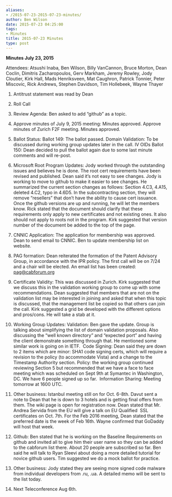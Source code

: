 ```yaml
---
aliases:
- /2015-07-23-2015-07-23-minutes/
author: Ben Wilson
date: 2015-07-23 04:25:00
tags:
- Minutes
title: 2015-07-23 Minutes
type: post
---
```


**Minutes July 23, 2015**

Attendees: Atsushi Inaba, Ben Wilson, Billy VanCannon, Bruce Morton, Dean Coclin, Dimitris Zacharopoulos, Gerv Markham, Jeremy Rowley, Jody Cloutier, Kirk Hall, Mads Henriksveen, Mat Caughron, Patrick Tonnier, Peter Miscovic, Rick Andrews, Stephen Davidson, Tim Hollebeek, Wayne Thayer

1. Antitrust statement was read by Dean

1. Roll Call

1. Review Agenda: Ben asked to add “github” as a topic.

1. Approve minutes of July 9, 2015 meeting: Minutes approved. Approve minutes of Zurich F2F meeting. Minutes approved.

1. Ballot Status: Ballot 149: The ballot passed. Domain Validation: To be discussed during working group updates later in the call. IV OIDs Ballot 150: Dean decided to pull the ballot again due to some last minute comments and will re-post.

1. Microsoft Root Program Updates: Jody worked through the outstanding issues and believes he is done. The root cert requirements have been revised and published. Dean said it’s not easy to see changes. Jody is working to move to github to make it easier to see changes. He summarized the current section changes as follows: Section 4.C3, 4.A15, deleted 4.C2, typo in 4.6D5. In the subcontracting section, they will remove “resellers” that don’t have the ability to cause cert issuance. Once the github versions are up and running, he will let the members know. Rick stated that the document should clarify that these requirements only apply to new certificates and not existing ones. It also should not apply to roots not in the program. Kirk suggested that version number of the document be added to the top of the page.

1. CNNIC Application: The application for membership was approved. Dean to send email to CNNIC. Ben to update membership list on website.

1. PAG formation: Dean reiterated the formation of the Patent Advisory Group, in accordance with the IPR policy. The first call will be on 7/24 and a chair will be elected. An email list has been created: [pag@cabforum.org](mailto:pag@cabforum.org)

1. Certificate Validity: This was discussed in Zurich. Kirk suggested that we discuss this in the validation working group to come up with some recommendations. Dean suggested that members that are not on the validation list may be interested in joining and asked that when this topic is discussed, that the management list be copied so that others can join the call. Kirk suggested a grid be developed with the different options and pros/cons. He will take a stab at it.

1. Working Group Updates: Validation: Ben gave the update. Group is talking about simplifying the list of domain validation proposals. Also discussing the “well known directory” and “expected port” and having the client demonstrate something through that. He mentioned some similar work is going on in IETF.  Code Signing: Dean said they are down to 2 items which are minor: SHA1 code signing certs, which will require a revision to the policy (to accommodate Vista) and a change to the Timestamp Authority section. Policy: the working group continued reviewing Section 5 but recommended that we have a face to face meeting which was scheduled on Sept 9th at Symantec in Washington, DC. We have 6 people signed up so far.  Information Sharing: Meeting tomorrow at 1600 UTC.

1. Other business: Istanbul meeting still on for Oct. 6-8th. Davut sent a note to Dean that he is down to 3 hotels and is getting final offers from them. The wiki page is open for registration now. Dean stated that Mr. Andrea Servida from the EU will give a talk on EU Qualified  SSL certificates on Oct. 7th. For the Feb 2016 meeting, Dean stated that the preferred date is the week of Feb 16th. Wayne confirmed that GoDaddy will host that week.

1. Github: Ben stated that he is working on the Baseline Requirements on github and invited all to give him their user name so they can be added to the cabforum list there. About 20 people are subscribed so far. Ben said he will talk to Ryan Sleevi about doing a more detailed tutorial for novice github users. Tim suggested we do a mock ballot for practice.

1. Other business: Jody stated they are seeing more signed code malware from individual developers from .ru, .ua. A detailed memo will be sent to the list today.

1. Next Teleconference Aug 6th.